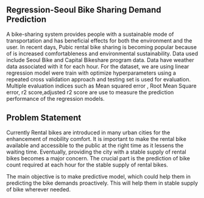 ## Regression-Seoul Bike Sharing Demand Prediction
A bike-sharing system provides people with a sustainable mode of transportation and has beneficial effects for both the environment and the user. In recent days, Pubic rental bike sharing is becoming popular because of is increased comfortableness and environmental sustainability. Data used include Seoul Bike and Capital Bikeshare program data. Data have weather data associated with it for each hour. For the dataset, we are using linear regression model were train with optimize hyperparameters using a repeated cross validation approach and testing set is used for evaluation. Multiple evaluation indices such as Mean squared error , Root Mean Square error, r2 score,adjusted r2 score are use to measure the prediction performance of the regression models.
## Problem Statement
Currently Rental bikes are introduced in many urban cities for the enhancement of mobility comfort. It is important to make the rental bike available and accessible to the public at the right time as it lessens the waiting time. Eventually, providing the city
with a stable supply of rental bikes becomes a
major concern. The crucial part is the
prediction of bike count required at each hour
for the stable supply of rental bikes.

The main objective is to make predictive
model, which could help them in predicting
the bike demands proactively. This will help
them in stable supply of bike wherever
needed.

